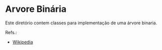 # Arvore Binária


Este diretório contem classes para implementação de uma árvore binaria.


Refs.:
* [Wikipedia](https://pt.wikibooks.org/wiki/Algoritmos_e_Estruturas_de_Dados/%C3%81rvores_Bin%C3%A1rias)